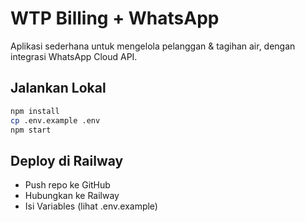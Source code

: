 # WTP Billing + WhatsApp

Aplikasi sederhana untuk mengelola pelanggan & tagihan air, dengan integrasi WhatsApp Cloud API.

## Jalankan Lokal
```bash
npm install
cp .env.example .env
npm start
```

## Deploy di Railway
- Push repo ke GitHub
- Hubungkan ke Railway
- Isi Variables (lihat .env.example)
